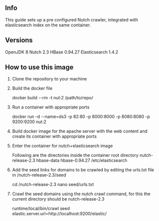 Info
----

This guide sets up a pre configured Nutch crawler, integrated with elasticsearch index on the same container.

Versions
----

OpenJDK 8
Nutch 2.3
HBase 0.94.27
Elasticsearch 1.4.2

How to use this image
----

1. Clone the repository to your machine

2. Build the docker file

   docker build --rm -t nut:2 /path/to/repo/ 

3. Run a container with appropriate ports
  
   docker run -d --name=ds3 -p 82:80 -p 8000:8000 -p 8080:8080 -p 9200:9200 nut:2

4. Build docker image for the apache server with the web content and create its container with appropriate ports

5. Enter the container for nutch+elasticsearch image
   
   Following are the directories inside the container root directory 
   nutch-release-2.3
   hbase-data
   hbase-0.94.27
   /etc/elasticsearch

6. Add the seed links for domains to be crawled by editing the urls.txt file in /nutch-release-2.3/seed 
   
   cd /nutch-release-2.3
   nano seed/urls.txt

8. Crawl the seed domains using the nutch crawl command, for this the current directory should be nutch-release-2.3
  
   runtime/local/bin/crawl seed <crawlid> elastic.server.url=http://localhost:9200/elastic/ <depth>









